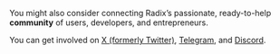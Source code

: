 You might also consider connecting Radix’s passionate, ready-to-help **community** of users, developers, and entrepreneurs.

You can get involved on [X (formerly Twitter)](https://twitter.com/RadixDLT), [Telegram](https://t.me/radix_dlt), and [Discord](http://discord.gg/radixdlt).
